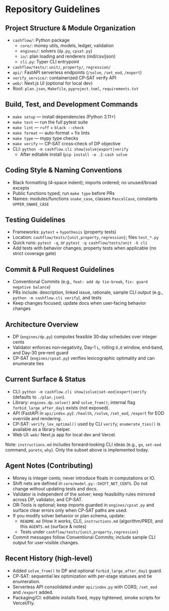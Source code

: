 # Repository Guidelines

## Project Structure & Module Organization
- `cashflow/`: Python package
  - `core/`: money utils, models, ledger, validation
  - `engines/`: solvers (`dp.py`, `cpsat.py`)
  - `io/`: plan loading and renderers (md/csv/json)
  - `cli.py`: Typer CLI entrypoint
- `cashflow/tests/`: `unit/`, `property/`, `regression/`
- `api/`: FastAPI serverless endpoints (`/solve`, `/set_eod`, `/export`)
- `verify_service/`: containerized CP‑SAT verify API
- `web/`: Next.js UI (optional for local dev)
- Root: `plan.json`, `Makefile`, `pyproject.toml`, `requirements.txt`

## Build, Test, and Development Commands
- `make setup` — install dependencies (Python 3.11+)
- `make test` — run the full pytest suite
- `make lint` — `ruff` + `black --check`
- `make format` — auto-format + fix lints
- `make type` — mypy type checks
- `make verify` — CP‑SAT cross‑check of DP objective
- CLI: `python -m cashflow.cli show|solve|export|verify`
  - After editable install (`pip install -e .`): `cash solve`

## Coding Style & Naming Conventions
- Black formatting (4‑space indent); imports ordered; no unused/broad excepts
- Public functions typed; run `make type` before PRs
- Names: modules/functions `snake_case`, classes `PascalCase`, constants `UPPER_SNAKE_CASE`

## Testing Guidelines
- Frameworks: `pytest` + `hypothesis` (property tests)
- Location: `cashflow/tests/{unit,property,regression}`; files `test_*.py`
- Quick runs: `pytest -q`, or `pytest -q cashflow/tests/unit -k cli`
- Add tests with behavior changes; property tests when applicable (no strict coverage gate)

## Commit & Pull Request Guidelines
- Conventional Commits (e.g., `feat: add dp tie-break`, `fix: guard negative balance`)
- PRs include: description, linked issue, rationale, sample CLI output (e.g., `python -m cashflow.cli verify`), and tests
- Keep changes focused; update docs when user‑facing behavior changes

## Architecture Overview
- DP (`engines/dp.py`) computes feasible 30‑day schedules over integer cents
- Validator enforces non‑negativity, Day‑1 `L`, rolling `O,O` window, end‑band, and Day‑30 pre‑rent guard
- CP‑SAT (`engines/cpsat.py`) verifies lexicographic optimality and can enumerate ties

## Current Surface & Status
- CLI: `python -m cashflow.cli show|solve|set-eod|export|verify` (defaults to `./plan.json`).
- Library: `engines.dp.solve()` and `solve_from()`; internal flag `forbid_large_after_day1` exists (not exposed).
- API (FastAPI in `api/index.py`): `/health`, `/solve`, `/set_eod`, `/export` for EOD override and rendering.
- CP‑SAT: `verify_lex_optimal()` used by CLI `verify`; `enumerate_ties()` is available as a library helper.
- Web UI: `web/` Next.js app for local dev and Vercel.

Note: `instructions.md` includes forward‑looking CLI ideas (e.g., `go`, `set-eod` command, `pareto`, `why`). Only the subset above is implemented today.

## Agent Notes (Contributing)
- Money is integer cents; never introduce floats in computations or IO.
- Shift nets are defined in `core/model.py::SHIFT_NET_CENTS`. Do not change without updating tests and docs.
- Validator is independent of the solver; keep feasibility rules mirrored across DP, validator, and CP‑SAT.
- OR‑Tools is optional; keep imports guarded in `engines/cpsat.py` and surface clear errors only when CP‑SAT paths are used.
- If you modify solver behavior or plan schema, update:
  - `README.md` (How it works, CLI), `instructions.md` (algorithm/PRD), and this `AGENTS.md` (surface & notes)
  - Tests under `cashflow/tests/{unit,property,regression}`
- Commit messages follow Conventional Commits; include sample CLI output for user‑visible changes.

## Recent History (high‑level)
- Added `solve_from()` to DP and optional `forbid_large_after_day1` guard.
- CP‑SAT: sequential lex optimization with per‑stage statuses and tie enumeration.
- Serverless API consolidated under `api/index.py` with CORS; `/set_eod` and `/export` added.
- Packaging/CI: editable installs fixed, mypy tightened, smoke scripts for Vercel/Fly.
